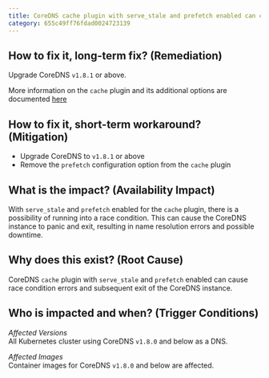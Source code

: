 ```yaml
---
title: CoreDNS cache plugin with serve_stale and prefetch enabled can cause race condition errors
category: 655c49ff76fdad0024723139
---
```


## How to fix it, long-term fix? (Remediation)

Upgrade CoreDNS `v1.8.1` or above.

More information on the `cache` plugin and its additional options are documented [here](https://coredns.io/plugins/cache/)

## How to fix it, short-term workaround? (Mitigation)

- Upgrade CoreDNS to `v1.8.1` or above
- Remove the `prefetch` configuration option from the `cache` plugin

## What is the impact? (Availability Impact)

With `serve_stale` and `prefetch` enabled for the `cache` plugin, there is a possibility of running into a race condition. This can cause the CoreDNS instance to panic and exit, resulting in name resolution errors and possible downtime.

## Why does this exist? (Root Cause)

CoreDNS `cache` plugin with `serve_stale` and `prefetch` enabled can cause race condition errors and subsequent exit of the CoreDNS instance.

## Who is impacted and when? (Trigger Conditions)

_Affected Versions_  
All Kubernetes cluster using CoreDNS `v1.8.0` and below as a DNS.

_Affected Images_  
Container images for CoreDNS `v1.8.0` and below are affected.